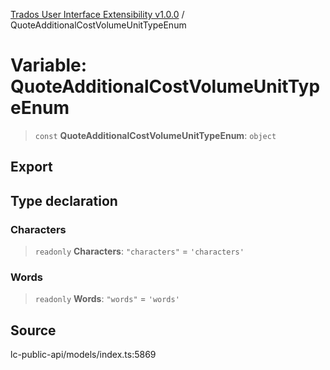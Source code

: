 [Trados User Interface Extensibility v1.0.0](../wiki/globals) / QuoteAdditionalCostVolumeUnitTypeEnum

# Variable: QuoteAdditionalCostVolumeUnitTypeEnum

> `const` **QuoteAdditionalCostVolumeUnitTypeEnum**: `object`

## Export

## Type declaration

### Characters

> `readonly` **Characters**: `"characters"` = `'characters'`

### Words

> `readonly` **Words**: `"words"` = `'words'`

## Source

lc-public-api/models/index.ts:5869

